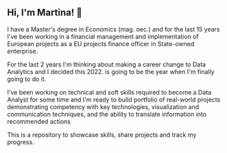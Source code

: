 ## Hi, I'm Martina! 👋
I have a Master's degree in Economics (mag. oec.) and for the last 15 years I've been working in a financial management and implementation of European projects as a EU projects finance officer in State-owned enterprise.

For the last 2 years I'm thinking about making a career change to Data Analytics and I decided this 2022. is going to be the year when I'm finally going to do it. 

I've been working on technical and soft skills required to become a Data Analyst for some time and I'm ready to build portfolio of real-world projects demonstrating competency with key technologies, visualization and communication techniques, and the ability to translate information into recommended actions 

This is a repository to showcase skills, share projects and track my progress.
